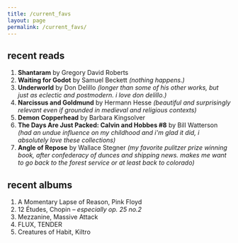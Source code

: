 ```yaml
---
title: /current_favs
layout: page
permalink: /current_favs/
---
```

## recent reads
1. **Shantaram** by Gregory David Roberts
2. **Waiting for Godot** by Samuel Beckett *(nothing happens.)*
3. **Underworld** by Don Delillo *(longer than some of his other works, but just as eclectic and postmodern. i love don delillo.)*
4. **Narcissus and Goldmund** by Hermann Hesse *(beautiful and surprisingly relevant even if grounded in medieval and religious contexts)*
5. **Demon Copperhead** by Barbara Kingsolver
6. **The Days Are Just Packed: Calvin and Hobbes #8** by Bill Watterson *(had an undue influence on my childhood and i'm glad it did, i absolutely love these collections)*
7. **Angle of Repose** by Wallace Stegner *(my favorite pulitzer prize winning book, after confederacy of dunces and shipping news. makes me want to go back to the forest service or at least back to colorado)*

## recent albums
1. A Momentary Lapse of Reason, Pink Floyd
2. 12 Études, Chopin *– especially op. 25 no.2*
3. Mezzanine, Massive Attack
4. FLUX, TENDER
5. Creatures of Habit, Kiltro
